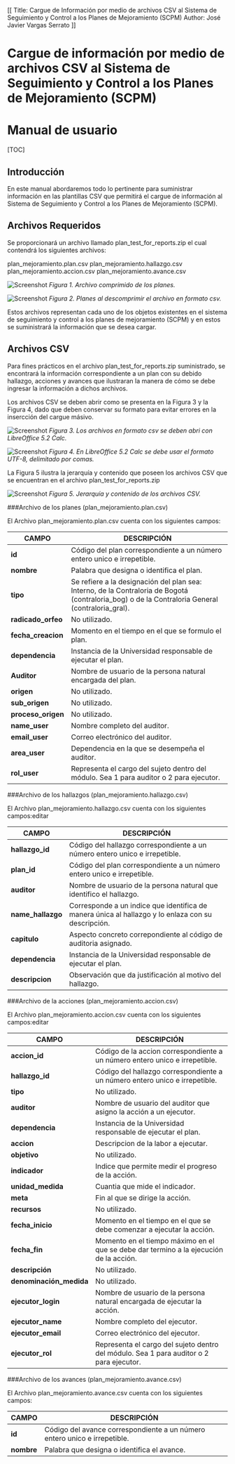 [[
Title: Cargue de Información por medio de archivos CSV al Sistema de Seguimiento y Control a los Planes de Mejoramiento (SCPM)
Author: José Javier Vargas Serrato
]]

Cargue de información por medio de archivos CSV al Sistema de Seguimiento y Control a los Planes de Mejoramiento (SCPM)
===================================================================

Manual de usuario
============================

[TOC]

Introducción
--------------------------------
En este manual abordaremos todo lo pertinente para suministrar información  en las plantillas CSV que permitirá el cargue de información al Sistema de Seguimiento y Control a los Planes de Mejoramiento (SCPM).

Archivos Requeridos
----------------------------
Se proporcionará un archivo  llamado plan_test_for_reports.zip el cual contendrá los siguientes archivos:

plan_mejoramiento.plan.csv
plan_mejoramiento.hallazgo.csv
plan_mejoramiento.accion.csv
plan_mejoramiento.avance.csv

![Screenshot](../img/archivos_requeridos_1.png)
*Figura 1. Archivo comprimido de los planes.*


![Screenshot](../img/archivos_requeridos_2.png)
*Figura 2. Planes al descomprimir el archivo en formato csv.*

Estos archivos representan cada uno de los objetos existentes en el  sistema de seguimiento y control a los planes de mejoramiento (SCPM) y en estos se suministrará la información que se desea cargar.

Archivos CSV
----------------------------
Para fines prácticos en el archivo  plan_test_for_reports.zip suministrado, se encontrará la información correspondiente  a un plan con su debido hallazgo, acciones y avances que ilustraran la manera de cómo se debe ingresar la información a dichos archivos.

Los archivos CSV se deben abrir como se presenta en la Figura 3 y la Figura 4, dado que deben conservar su formato para evitar errores en la insercción del cargue másivo.

![Screenshot](../img/ejemplo_1.png)
*Figura 3. Los archivos en formato csv se deben abri con LibreOffice 5.2 Calc.*

![Screenshot](../img/ejemplo_2.png)
*Figura 4. En LibreOffice 5.2 Calc se debe usar el formato UTF-8, delimitado por comas.*

La Figura 5 ilustra la jerarquía  y contenido que poseen los archivos CSV que se encuentran en el archivo plan_test_for_reports.zip

![Screenshot](../img/ejemplo_3.png)
*Figura 5. Jerarquía  y contenido de los archivos CSV.*

###Archivo de los planes (plan_mejoramiento.plan.csv)

El Archivo plan_mejoramiento.plan.csv cuenta con los siguientes campos:

| CAMPO | DESCRIPCIÓN | 
|--------|--------|
|     **id**   |  Código del plan correspondiente a un número entero unico e irrepetible.   |
|     **nombre**   |   Palabra que designa o identifica el plan.    |
|     **tipo**   |   Se refiere a la designación del plan sea: Interno, de la Contraloria de Bogotá (contraloria_bog) o de la Contraloria General (contraloria_gral).   |
|     **radicado_orfeo**   |   No utilizado.    |
|     **fecha_creacion**   |   Momento en el tiempo en el que se formulo el plan.     |
|     **dependencia**   |   Instancia de la Universidad responsable de ejecutar el plan.     |
|     **Auditor**   |   Nombre de usuario de la persona natural encargada del plan.     |
|     **origen**   |   No utilizado.     |
|     **sub_origen**   |   No utilizado.    |
|     **proceso_origen**   |   No utilizado.     |
|     **name_user**   |   Nombre completo del auditor.     |
|     **email_user**   |   Correo electrónico del auditor.     |
|     **area_user**   |   Dependencia en la que se desempeña el auditor.     |
|     **rol_user**   |   Representa el cargo del sujeto dentro del módulo. Sea 1 para auditor o 2 para ejecutor.    |

###Archivo de los hallazgos (plan_mejoramiento.hallazgo.csv)

El Archivo plan_mejoramiento.hallazgo.csv cuenta con los siguientes campos:editar

| CAMPO | DESCRIPCIÓN | 
|--------|--------|
|     **hallazgo_id**   |  Código del hallazgo correspondiente a un número entero unico e irrepetible.   |
|     **plan_id**   |  Código del plan correspondiente a un número entero unico e irrepetible.   |
|     **auditor**   |   Nombre de usuario de la persona natural que identifico el hallazgo.     |
|     **name_hallazgo**   |   Corresponde a un indice que identifica de manera única al hallazgo y lo enlaza con su descripción.    |
|     **capitulo**   |   Aspecto concreto correpondiente al código de auditoria asignado.    |
|     **dependencia**   |   Instancia de la Universidad responsable de ejecutar el plan.     |
|     **descripcion**   |   Observación que da justificación al motivo del hallazgo.     |


###Archivo de la acciones (plan_mejoramiento.accion.csv)

El Archivo plan_mejoramiento.accion.csv cuenta con los siguientes campos:editar

| CAMPO | DESCRIPCIÓN | 
|--------|--------|
|     **accion_id**   |  Código de la accion correspondiente a un número entero unico e irrepetible.   |
|     **hallazgo_id**   |  Código del hallazgo correspondiente a un número entero unico e irrepetible.   |
|     **tipo**   |   No utilizado.    |
|     **auditor**   |   Nombre de usuario del auditor que asigno la acción a un ejecutor.     |
|     **dependencia**   |   Instancia de la Universidad responsable de ejecutar el plan.     |
|     **accion**   |   Descripcion de la labor a ejecutar.     |
|     **objetivo**   |   No utilizado.    |
|     **indicador**   |   Indice que permite medir el progreso de la acción.     |
|     **unidad_medida**   |   Cuantia que mide el indicador.    |
|     **meta**   |   Fin al que se dirige la acción.    |
|     **recursos**   |   No utilizado.     |
|     **fecha_inicio**   |   Momento en el tiempo en el que se debe comenzar	 a ejecutar la acción.     |
|     **fecha_fin**   |   Momento en el tiempo máximo en el que se debe dar termino a la ejecución de la acción.     |
|     **descripción**   |   No utilizado.     |
|     **denominación_medida**   |   No utilizado.     |
|     **ejecutor_login**   |   Nombre de usuario de la persona natural encargada de ejecutar la acción.     |
|     **ejecutor_name**   |   Nombre completo del ejecutor.    |
|     **ejecutor_email**   |   Correo electrónico del ejecutor.     |
|     **ejecutor_rol**   |   Representa el cargo del sujeto dentro del módulo. Sea 1 para auditor o 2 para ejecutor.     |

###Archivo de los avances (plan_mejoramiento.avance.csv)

El Archivo plan_mejoramiento.avance.csv cuenta con los siguientes campos:

| CAMPO | DESCRIPCIÓN | 
|--------|--------|
|     **id**   |  Código del avance correspondiente a un número entero unico e irrepetible.   |
|     **nombre**   |   Palabra que designa o identifica el avance.    |


